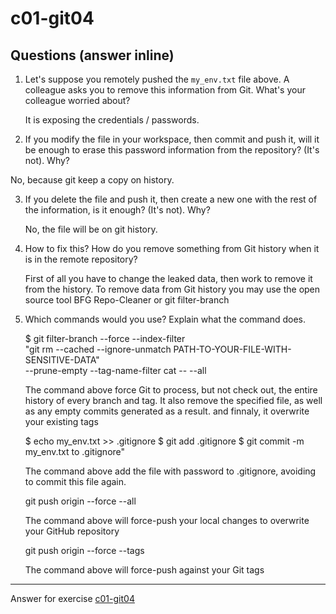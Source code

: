 # c01-git04

## Questions (answer inline)

1. Let's suppose you remotely pushed the `my_env.txt` file above. A colleague asks you to remove this information from Git. What's your colleague worried about?

    It is exposing the credentials / passwords.

2. If you modify the file in your workspace, then commit and push it, will it be enough to erase this password information from the repository? (It's not). Why?

No, because git keep a copy on history.

3. If you delete the file and push it, then create a new one with the rest of the information, is it enough? (It's not). Why?

    No, the file will be on git history.


4. How to fix this? How do you remove something from Git history when it is in the remote repository?

    First of all you have to change the leaked data, then work to remove it from the history.
    To remove data from Git history you may use the open source tool BFG Repo-Cleaner or git filter-branch



5. Which commands would you use? Explain what the command does.

    $ git filter-branch --force --index-filter \
    "git rm --cached --ignore-unmatch PATH-TO-YOUR-FILE-WITH-SENSITIVE-DATA" \
    --prune-empty --tag-name-filter cat -- --all

    The command above force Git to process, but not check out, the entire history of every branch and tag. It also remove the specified file, as well as any empty commits generated as a result. and finnaly, it overwrite your existing tags

    $ echo my_env.txt >> .gitignore
    $ git add .gitignore
    $ git commit -m my_env.txt to .gitignore"

    The command above add the file with password to .gitignore, avoiding to commit this file again.

    git push origin --force --all

    The command above will force-push your local changes to overwrite your GitHub repository

    git push origin --force --tags

    The command above will force-push against your Git tags








***
Answer for exercise [c01-git04](https://github.com/devopsacademyau/academy/blob/23cc1dfa31e85651e3cdc1b0ef38da21518841ba/classes/01class/exercises/c01-git04/README.md)